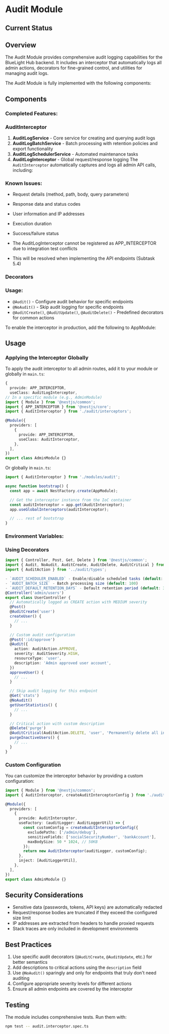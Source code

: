 # Audit Module

## Current Status
## Overview

The Audit Module provides comprehensive audit logging capabilities for the BlueLight Hub backend. It includes an interceptor that automatically logs all admin actions, decorators for fine-grained control, and utilities for managing audit logs.

The Audit Module is fully implemented with the following components:
## Components

### Completed Features:
### AuditInterceptor

1. **AuditLogService** - Core service for creating and querying audit logs
2. **AuditLogBatchService** - Batch processing with retention policies and export functionality
3. **AuditLogSchedulerService** - Automated maintenance tasks
4. **AuditLogInterceptor** - Global request/response logging
The `AuditInterceptor` automatically captures and logs all admin API calls, including:

### Known Issues:
- Request details (method, path, body, query parameters)
- Response data and status codes
- User information and IP addresses
- Execution duration
- Success/failure status

- The AuditLogInterceptor cannot be registered as APP_INTERCEPTOR due to integration test conflicts
- This will be resolved when implementing the API endpoints (Subtask 5.4)
### Decorators

### Usage:
- `@Audit()` - Configure audit behavior for specific endpoints
- `@NoAudit()` - Skip audit logging for specific endpoints
- `@AuditCreate()`, `@AuditUpdate()`, `@AuditDelete()` - Predefined decorators for common actions

To enable the interceptor in production, add the following to AppModule:
## Usage

### Applying the Interceptor Globally

To apply the audit interceptor to all admin routes, add it to your module or globally in `main.ts`:

```typescript
{
  provide: APP_INTERCEPTOR,
  useClass: AuditLogInterceptor,
// In a specific module (e.g., AdminModule)
import { Module } from '@nestjs/common';
import { APP_INTERCEPTOR } from '@nestjs/core';
import { AuditInterceptor } from './audit/interceptors';

@Module({
  providers: [
    {
      provide: APP_INTERCEPTOR,
      useClass: AuditInterceptor,
    },
  ],
})
export class AdminModule {}
```

Or globally in `main.ts`:

```typescript
import { AuditInterceptor } from './modules/audit';

async function bootstrap() {
  const app = await NestFactory.create(AppModule);

  // Get the interceptor instance from the IoC container
  const auditInterceptor = app.get(AuditInterceptor);
  app.useGlobalInterceptors(auditInterceptor);

  // ... rest of bootstrap
}
```

### Environment Variables:
### Using Decorators

```typescript
import { Controller, Post, Get, Delete } from '@nestjs/common';
import { Audit, NoAudit, AuditCreate, AuditDelete, AuditCritical } from '../audit/decorators';
import { AuditAction } from '../audit/types';

- `AUDIT_SCHEDULER_ENABLED` - Enable/disable scheduled tasks (default: true)
- `AUDIT_BATCH_SIZE` - Batch processing size (default: 100)
- `AUDIT_DEFAULT_RETENTION_DAYS` - Default retention period (default: 365)
@Controller('admin/users')
export class UserController {
  // Automatically logged as CREATE action with MEDIUM severity
  @Post()
  @AuditCreate('user')
  createUser() {
    // ...
  }

  // Custom audit configuration
  @Post(':id/approve')
  @Audit({
    action: AuditAction.APPROVE,
    severity: AuditSeverity.HIGH,
    resourceType: 'user',
    description: 'Admin approved user account',
  })
  approveUser() {
    // ...
  }

  // Skip audit logging for this endpoint
  @Get('stats')
  @NoAudit()
  getUserStatistics() {
    // ...
  }

  // Critical action with custom description
  @Delete('purge')
  @AuditCritical(AuditAction.DELETE, 'user', 'Permanently delete all inactive users')
  purgeInactiveUsers() {
    // ...
  }
}
```

### Custom Configuration

You can customize the interceptor behavior by providing a custom configuration:

```typescript
import { Module } from '@nestjs/common';
import { AuditInterceptor, createAuditInterceptorConfig } from './audit';

@Module({
  providers: [
    {
      provide: AuditInterceptor,
      useFactory: (auditLogger: AuditLoggerUtil) => {
        const customConfig = createAuditInterceptorConfig({
          excludePaths: ['/admin/debug'],
          sensitiveFields: ['socialSecurityNumber', 'bankAccount'],
          maxBodySize: 50 * 1024, // 50KB
        });
        return new AuditInterceptor(auditLogger, customConfig);
      },
      inject: [AuditLoggerUtil],
    },
  ],
})
export class AdminModule {}
```

## Security Considerations

- Sensitive data (passwords, tokens, API keys) are automatically redacted
- Request/response bodies are truncated if they exceed the configured size limit
- IP addresses are extracted from headers to handle proxied requests
- Stack traces are only included in development environments

## Best Practices

1. Use specific audit decorators (`@AuditCreate`, `@AuditUpdate`, etc.) for better semantics
2. Add descriptions to critical actions using the `description` field
3. Use `@NoAudit()` sparingly and only for endpoints that truly don't need auditing
4. Configure appropriate severity levels for different actions
5. Ensure all admin endpoints are covered by the interceptor

## Testing

The module includes comprehensive tests. Run them with:

```bash
npm test -- audit.interceptor.spec.ts
```
